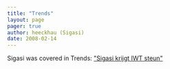 ```yaml
---
title: "Trends"
layout: page 
pager: true
author: heeckhau (Sigasi)
date: 2008-02-14
---
```

<div class="content">
<p>Sigasi was covered in Trends: <a href="http://www.trends.be/nl/archief/2008/14%20februari%202008/vertrouwelijk-19219-2035265.html" class="elf-external elf-icon">"Sigasi krijgt IWT steun"</a></p>  </div>


